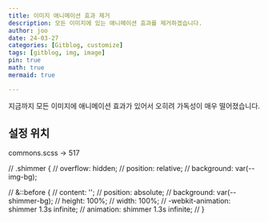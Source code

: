 ```yaml
---
title: 이미지 애니메이션 효과 제거
description: 모든 이미지에 있는 애니메이션 효과를 제거하겠습니다.
author: joo
date: 24-03-27
categories: [Gitblog, customize]
tags: [gitblog, img, image]
pin: true
math: true
mermaid: true

---
```


지금까지 모든 이미지에 애니메이션 효과가 있어서 오히려 가독성이 매우 떨어졌습니다.

## 설정 위치
commons.scss -> 517 

// .shimmer {
//   overflow: hidden;
//   position: relative;
//   background: var(--img-bg);

//   &::before {
//     content: '';
//     position: absolute;
//     background: var(--shimmer-bg);
//     height: 100%;
//     width: 100%;
//     -webkit-animation: shimmer 1.3s infinite;
//     animation: shimmer 1.3s infinite;
//   }